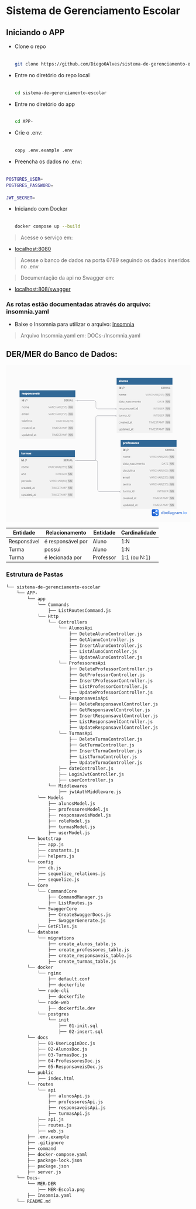 # Sistema de Gerenciamento Escolar

## Iniciando o APP

- Clone o repo

    ```sh

    git clone https://github.com/Diego0Alves/sistema-de-gerenciamento-escolar.git
    
    ```

- Entre no diretório do repo local

    ```sh

    cd sistema-de-gerenciamento-escolar

    ```

- Entre no diretório do app

    ```sh

    cd APP-

    ```

- Crie o .env:

    ```sh

    copy .env.example .env

    ```

- Preencha os dados no .env:

```sh

POSTGRES_USER=
POSTGRES_PASSWORD=

JWT_SECRET=

```

- Iniciando com Docker

    ```sh

    docker compose up --build

    ```

> Acesse o serviço em:

- [localhost:8080](http://localhost:8080/)

> Acesse o banco de dados na porta 6789 seguindo os dados inseridos no .env

> Documentação da api no Swagger em:

- [localhost:808/swagger](http://localhost:8080/swagger/)


### As rotas estão documentadas através do arquivo: insomnia.yaml

- Baixe o Insomnia para utilizar o arquivo: [Insomnia](https://insomnia.rest/download)

> Arquivo Insomnia.yaml em: DOCs-/Insomnia.yaml


## DER/MER do Banco de Dados:

![MER](./DOCs-//MER-DER/MER-Escola.png)

| Entidade    | Relacionamento    | Entidade  | Cardinalidade  |
| ----------- | ----------------- | --------- | -------------- |
| Responsável | é responsável por | Aluno     | 1\:N           |
| Turma       | possui            | Aluno     | 1\:N           |
| Turma       | é lecionada por   | Professor | 1:1 (ou N:1)   |

### Estrutura de Pastas

```
└── sistema-de-gerenciamento-escolar
    └── APP-
        └── app
            └── Commands
                ├── ListRoutesCommand.js
            └── Http
                └── Controllers
                    └── AlunosApi
                        ├── DeleteAlunoController.js
                        ├── GetAlunoController.js
                        ├── InsertAlunoController.js
                        ├── ListAlunoController.js
                        ├── UpdateAlunoController.js
                    └── ProfessoresApi
                        ├── DeleteProfessorController.js
                        ├── GetProfessorController.js
                        ├── InsertProfessorController.js
                        ├── ListProfessorController.js
                        ├── UpdateProfessorController.js
                    └── ResponsaveisApi
                        ├── DeleteResponsavelController.js
                        ├── GetResponsavelController.js
                        ├── InsertResponsavelController.js
                        ├── ListResponsavelController.js
                        ├── UpdateResponsavelController.js
                    └── TurmasApi
                        ├── DeleteTurmaController.js
                        ├── GetTurmaController.js
                        ├── InsertTurmaController.js
                        ├── ListTurmaController.js
                        ├── UpdateTurmaController.js
                    ├── dateController.js
                    ├── LoginJwtController.js
                    ├── userController.js
                └── Middlewares
                    ├── jwtAuthMiddleware.js
            └── Models
                ├── alunosModel.js
                ├── professoresModel.js
                ├── responsaveisModel.js
                ├── roleModel.js
                ├── turmasModel.js
                ├── userModel.js
        └── bootstrap
            ├── app.js
            ├── constants.js
            ├── helpers.js
        └── config
            ├── db.js
            ├── sequelize_relations.js
            ├── sequelize.js
        └── Core
            └── CommandCore
                ├── CommandManager.js
                ├── ListRoutes.js
            └── SwaggerCore
                ├── CreateSwaggerDocs.js
                ├── SwaggerGenerate.js
            ├── GetFiles.js
        └── database
            └── migrations
                ├── create_alunos_table.js
                ├── create_professores_table.js
                ├── create_responsaveis_table.js
                ├── create_turmas_table.js
        └── docker
            └── nginx
                ├── default.conf
                ├── dockerfile
            └── node-cli
                ├── dockerfile
            └── node-web
                ├── dockerfile.dev
            └── postgres
                └── init
                    ├── 01-init.sql
                    ├── 02-insert.sql
        └── docs
            ├── 01-UserLoginDoc.js
            ├── 02-AlunosDoc.js
            ├── 03-TurmasDoc.js
            ├── 04-ProfessoresDoc.js
            ├── 05-ResponsaveisDoc.js
        └── public
            ├── index.html
        └── routes
            └── api
                ├── alunosApi.js
                ├── professoresApi.js
                ├── responsaveisApi.js
                ├── turmasApi.js
            ├── api.js
            ├── routes.js
            ├── web.js
        ├── .env.example
        ├── .gitignore
        ├── command
        ├── docker-compose.yaml
        ├── package-lock.json
        ├── package.json
        ├── server.js
    └── Docs-
        └── MER-DER
            ├── MER-Escola.png
        ├── Insomnia.yaml
    └── README.md
```